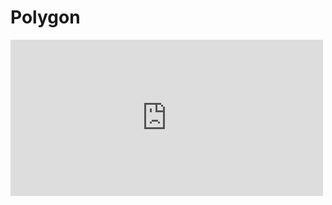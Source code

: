 # Polygon

<!-- <img src="https://github.com/divijchhabra/Polygon/blob/main/ezgif-3-8a3d78aea6.gif" width="250" height="500"/> -->

  <iframe width="500" height="250" src="https://github.com/divijchhabra/Polygon/blob/main/RPReplay_Final1640444309.mp4" frameborder="0" allowfullscreen></iframe>
      </iframe>
